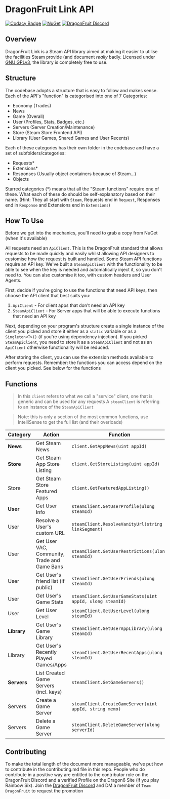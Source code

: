 # DragonFruit Link API
[![Codacy Badge](https://api.codacy.com/project/badge/Grade/29b1309caa754a5798dbba699ffab631)](https://app.codacy.com/gh/dragonfruitnetwork/Link?utm_source=github.com&utm_medium=referral&utm_content=dragonfruitnetwork/Link&utm_campaign=Badge_Grade_Dashboard) [![NuGet](https://img.shields.io/nuget/v/DragonFruit.Link.svg?style=popout)](https://www.nuget.org/packages/DragonFruit.Link/)
[![DragonFruit Discord](https://img.shields.io/discord/482528405292843018?label=Discord&style=popout)](https://discord.gg/VA26u5Z)

## Overview
DragonFruit Link is a Steam API library aimed at making it easier to utilise the facilities Steam provide (and document *really* badly. Licensed under [GNU GPLv3]([https://www.gnu.org/licenses/gpl-3.0.en.html](https://www.gnu.org/licenses/gpl-3.0.en.html)), the library is completely free to use. 

## Structure
The codebase adopts a structure that is easy to follow and makes sense. Each of the API's "function" is categorised into one of 7 Categories:

- Economy (Trades)
- News
- Game (Overall)
- User (Profiles, Stats, Badges, etc.)
- Servers (Server Creation/Maintenance)
- Store (Steam Store Frontend API)
- Library (User Games, Shared Games and User Recents)

Each of these categories has their own folder in the codebase and have a set of subfolders/categories:

- Requests*
- Extensions*
- Responses (Usually object containers because of Steam...)
- Objects

Starred categories (*) means that all the "Steam functions" require one of these. What each of these do should be self-explanatory based on their name. (Hint: They all start with `Steam`, Requests end in `Request`, Responses end in `Response` and Extensions end in `Extensions`)

## How To Use

Before we get into the mechanics, you'll need to grab a copy from NuGet (when it's available)

All requests need an `ApiClient`. This is the DragonFruit standard that allows requests to be made quickly and easily whilst allowing API designers to customise how the request is built and handled. Some Steam API functions require an API key. We've built a `SteamApiClient` with the functionality to be able to see when the key is needed and automatically inject it, so you don't need to. You can also customise it too, with custom headers and User Agents.

First, decide if you're going to use the functions that need API keys, then choose the API client that best suits you:

1. `ApiClient` - For client apps that don't need an API key
2. `SteamApiClient` - For Server apps that will be able to execute functions that need an API key

Next, depending on your program's structure create a single instance of the client you picked and store it either as a `static` variable or as a `Singleton<T>()` (if you're using dependency injection). If you picked `SteamApiClient`, you need to store it as a `SteamApiClient` and not as an `ApiClient` otherwise functionality will be reduced.

After storing the client, you can use the extension methods available to perform requests. Remember: the functions you can access depend on the client you picked. See below for the functions

## Functions
> In this `client` refers to what we call a "service" client, one that is generic and can be used for any requests
> A `steamClient` is referring to an instance of the `SteamApiClient`

> Note: this is only a section of the most common functions, use IntelliSense to get the full list (and their overloads)

Category|Action|Function|
|--|--|--|
|**News**|Get Steam News|`client.GetAppNews(uint appId)`|
|**Store**|Get Steam App Store Listing|`client.GetStoreListing(uint appId)`|
|Store|Get Steam Store Featured Apps|`client.GetFeaturedAppListing()`|
|**User**|Get User Info|`steamClient.GetUserProfile(ulong steamId)`|
|User|Resolve a User's custom URL|`steamClient.ResolveVanityUrl(string linkSegment)`|
|User|Get User VAC, Community, Trade and Game Bans|`steamClient.GetUserRestrictions(ulong steamId)`|
|User|Get User's friend list (if public)|`steamClient.GetUserFriends(ulong steamId)`|
|User|Get User's Game Stats|`steamClient.GetUserGameStats(uint appId, ulong steamId)`|
|User|Get User Level|`steamClient.GetUserLevel(ulong steamId)`|
|**Library**|Get User's Game Library|`steamClient.GetUserAppLibrary(ulong steamId)`|
|Library|Get User's Recently Played Games/Apps|`steamClient.GetUserRecentApps(ulong steamId)`|
|**Servers**|List Created Game Servers (incl. keys)|`steamClient.GetGameServers()`|
|Servers|Create a Game Server|`steamClient.CreateGameServer(uint appId, string memo)`|
|Servers|Delete a Game Server|`steamClient.DeleteGameServer(ulong serverId)`|

## Contributing

To make the total length of the document more manageable, we've put how to contribute in the contributing.md file in this repo. People who do contribute in a positive way are entitled to the contributor role on the DragonFruit Discord and a verified Profile on the Dragon6 Site (if you play Rainbow Six). Join the [DragonFruit Discord](https://discord.gg/VA26u5Z) and DM a member of `Team DragonFruit` to request the promotion
